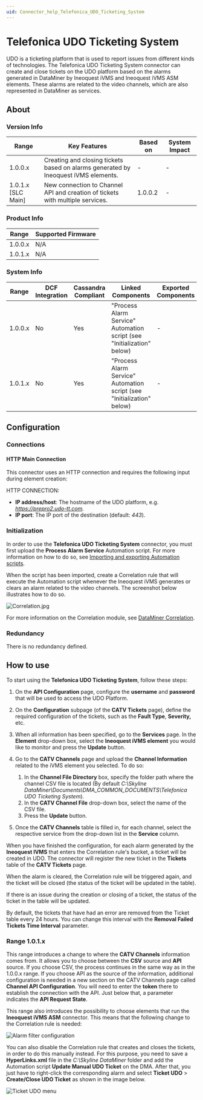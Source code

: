 ```yaml
---
uid: Connector_help_Telefonica_UDO_Ticketing_System
---
```


# Telefonica UDO Ticketing System

UDO is a ticketing platform that is used to report issues from different kinds of technologies. The Telefonica UDO Ticketing System connector can create and close tickets on the UDO platform based on the alarms generated in DataMiner by Ineoquest iVMS and Ineoquest iVMS ASM elements. These alarms are related to the video channels, which are also represented in DataMiner as services.

## About

### Version Info

| **Range**            | **Key Features**                                                                   | **Based on** | **System Impact** |
|----------------------|------------------------------------------------------------------------------------|--------------|-------------------|
| 1.0.0.x              | Creating and closing tickets based on alarms generated by Ineoquest iVMS elements. | \-           | \-                |
| 1.0.1.x \[SLC Main\] | New connection to Channel API and creation of tickets with multiple services.      | 1.0.0.2      | \-                |

### Product Info

| **Range** | **Supported Firmware** |
|-----------|------------------------|
| 1.0.0.x   | N/A                    |
| 1.0.1.x   | N/A                    |

### System Info

| **Range** | **DCF Integration** | **Cassandra Compliant** | **Linked Components**                                                  | **Exported Components** |
|-----------|---------------------|-------------------------|------------------------------------------------------------------------|-------------------------|
| 1.0.0.x   | No                  | Yes                     | "Process Alarm Service" Automation script (see "Initialization" below) | \-                      |
| 1.0.1.x   | No                  | Yes                     | "Process Alarm Service" Automation script (see "Initialization" below) | \-                      |

## Configuration

### Connections

#### HTTP Main Connection

This connector uses an HTTP connection and requires the following input during element creation:

HTTP CONNECTION:

- **IP address/host**: The hostname of the UDO platform, e.g. *https://prepro2.udo-tt.com.*
- **IP port**: The IP port of the destination (default: *443*).

### Initialization

In order to use the **Telefonica UDO Ticketing System** connector, you must first upload the **Process Alarm Service** Automation script. For more information on how to do so, see [Importing and exporting Automation scripts](xref:Managing_Automation_scripts#importing-and-exporting-automation-scripts).

When the script has been imported, create a Correlation rule that will execute the Automation script whenever the Ineoquest iVMS generates or clears an alarm related to the video channels. The screenshot below illustrates how to do so.

![Correlation.jpg](~/connector-help/images/Telefonica_UDO_Ticketing_System_Correlation.jpg)

For more information on the Correlation module, see [DataMiner Correlation](xref:correlation).

### Redundancy

There is no redundancy defined.

## How to use

To start using the **Telefonica UDO Ticketing System**, follow these steps:

1. On the **API Configuration** page, configure the **username** and **password** that will be used to access the UDO Platform.

1. On the **Configuration** subpage (of the **CATV Tickets** page), define the required configuration of the tickets, such as the **Fault Type**, **Severity,** etc.

1. When all information has been specified, go to the **Services** page. In the **Element** drop-down box, select the **Ineoquest iVMS element** you would like to monitor and press the **Update** button.

1. Go to the **CATV Channels** page and upload the **Channel Information** related to the iVMS element you selected. To do so:

   1. In the **Channel File Directory** box, specify the folder path where the channel CSV file is located (By default *C:\Skyline DataMiner\Documents\DMA_COMMON_DOCUMENTS\Telefonica UDO Ticketing System*).
   1. In the **CATV Channel File** drop-down box, select the name of the CSV file.
   1. Press the **Update** button.

1. Once the **CATV Channels** table is filled in, for each channel, select the respective service from the drop-down list in the **Service** column.

When you have finished the configuration, for each alarm generated by the **Ineoquest IVMS** that enters the Correlation rule's bucket, a ticket will be created in UDO. The connector will register the new ticket in the **Tickets** table of the **CATV Tickets** page.

When the alarm is cleared, the Correlation rule will be triggered again, and the ticket will be closed (the status of the ticket will be updated in the table).

If there is an issue during the creation or closing of a ticket, the status of the ticket in the table will be updated.

By default, the tickets that have had an error are removed from the Ticket table every 24 hours. You can change this interval with the **Removal Failed Tickets Time Interval** parameter.

### Range 1.0.1.x

This range introduces a change to where the **CATV Channels** information comes from. It allows you to choose between the **CSV** source and **API** source. If you choose CSV, the process continues in the same way as in the 1.0.0.x range. If you choose API as the source of the information, additional configuration is needed in a new section on the CATV Channels page called **Channel API Configuration**. You will need to enter the **token** there to establish the connection with the API. Just below that, a parameter indicates the **API Request State**.

This range also introduces the possibility to choose elements that run the **Ineoquest iVMS ASM** connector. This means that the following change to the Correlation rule is needed:

![Alarm filter configuration](~/connector-help/images/Telefonica_UDO_Ticketing_System_Captura_de_pantalla_2021-10-19_174320.png)

You can also disable the Correlation rule that creates and closes the tickets, in order to do this manually instead. For this purpose, you need to save a **HyperLinks.xml** file in the *C:\Skyline DataMiner* folder and add the Automation script **Update Manual UDO Ticket** on the DMA. After that, you just have to right-click the corresponding alarm and select **Ticket UDO** \> **Create/Close UDO Ticket** as shown in the image below.

![Ticket UDO menu](~/connector-help/images/Telefonica_UDO_Ticketing_System_Captura_de_pantalla_2021-10-20_134522.png)
